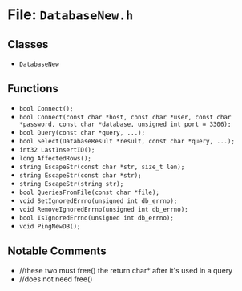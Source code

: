 # File: `DatabaseNew.h`

## Classes

- `DatabaseNew`

## Functions

- `bool Connect();`
- `bool Connect(const char *host, const char *user, const char *password, const char *database, unsigned int port = 3306);`
- `bool Query(const char *query, ...);`
- `bool Select(DatabaseResult *result, const char *query, ...);`
- `int32 LastInsertID();`
- `long AffectedRows();`
- `string EscapeStr(const char *str, size_t len);`
- `string EscapeStr(const char *str);`
- `string EscapeStr(string str);`
- `bool QueriesFromFile(const char *file);`
- `void SetIgnoredErrno(unsigned int db_errno);`
- `void RemoveIgnoredErrno(unsigned int db_errno);`
- `bool IsIgnoredErrno(unsigned int db_errno);`
- `void PingNewDB();`

## Notable Comments

- //these two must free() the return char* after it's used in a query
- //does not need free()
